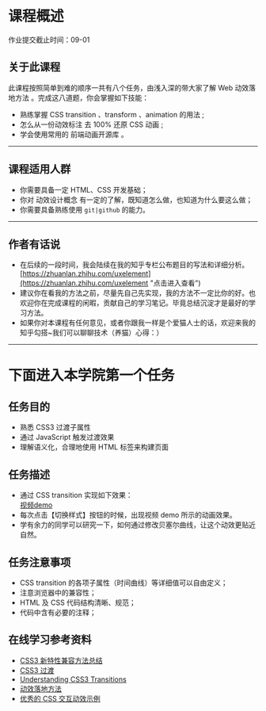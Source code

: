 # 课程概述
作业提交截止时间：09-01
## 关于此课程
此课程按照简单到难的顺序一共有八个任务，由浅入深的带大家了解 Web 动效落地方法 。完成这八道题，你会掌握如下技能：

- 熟练掌握 CSS transition 、transform 、animation 的用法 ;
- 怎么从一份动效标注 去 100% 还原 CSS 动画 ;
- 学会使用常用的 前端动画开源库 。
---
## 课程适用人群
- 你需要具备一定 HTML、CSS 开发基础；
- 你对 动效设计概念 有一定的了解，既知道怎么做，也知道为什么要这么做；
- 你需要具备熟练使用 `git|github` 的能力。
---
## 作者有话说
- 在后续的一段时间，我会陆续在我的知乎专栏公布题目的写法和详细分析。[https://zhuanlan.zhihu.com/uxelement](https://zhuanlan.zhihu.com/uxelement "点击进入查看")
- 建议你在看我的方法之前，尽量先自己先实现，我的方法不一定比你的好。也欢迎你在完成课程的闲暇，贡献自己的学习笔记。毕竟总结沉淀才是最好的学习方法。
- 如果你对本课程有任何意见，或者你跟我一样是个爱猫人士的话，欢迎来我的知乎勾搭~我们可以聊聊技术（养猫）心得：）
---
# 下面进入本学院第一个任务
## 任务目的
- 熟悉 CSS3 过渡子属性
- 通过 JavaScript 触发过渡效果
- 理解语义化，合理地使用 HTML 标签来构建页面
## 任务描述
- 通过 CSS transition 实现如下效果：  
[视频demo](https://eopa.bdstatic.com/ife%2F%E4%BB%BB%E5%8A%A1%E4%B8%80.mov "点击下载")
- 每次点击【切换样式】按钮的时候，出现视频 demo 所示的动画效果。
- 学有余力的同学可以研究一下，如何通过修改贝塞尔曲线，让这个动效更贴近自然。
## 任务注意事项
- CSS transition 的各项子属性（时间曲线）等详细值可以自由定义；
- 注意浏览器中的兼容性；
- HTML 及 CSS 代码结构清晰、规范；
- 代码中含有必要的注释；
## 在线学习参考资料
- [CSS3 新特性兼容方法总结](https://www.cnblogs.com/jesse131/p/5441199.html "点击进入查看")
- [CSS3 过渡](http://www.w3school.com.cn/css3/css3_transition.asp "点击进入查看")
- [Understanding CSS3 Transitions](http://alistapart.com/article/understanding-css3-transitions "点击进入查看")
- [动效落地方法](https://zhuanlan.zhihu.com/uxelement "点击进入查看")
- [优秀的 CSS 交互动效示例](https://lab.hakim.se/ladda/ "点击进入查看")
